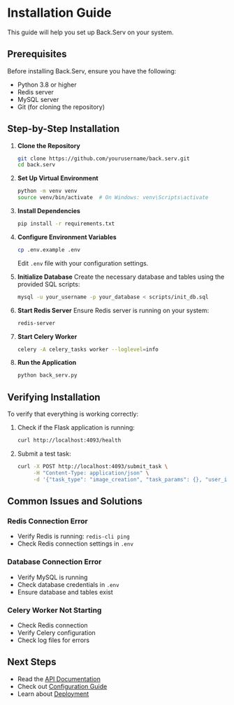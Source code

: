 # Installation Guide

This guide will help you set up Back.Serv on your system.

## Prerequisites

Before installing Back.Serv, ensure you have the following:

- Python 3.8 or higher
- Redis server
- MySQL server
- Git (for cloning the repository)

## Step-by-Step Installation

1. **Clone the Repository**
   ```bash
   git clone https://github.com/yourusername/back.serv.git
   cd back.serv
   ```

2. **Set Up Virtual Environment**
   ```bash
   python -m venv venv
   source venv/bin/activate  # On Windows: venv\Scripts\activate
   ```

3. **Install Dependencies**
   ```bash
   pip install -r requirements.txt
   ```

4. **Configure Environment Variables**
   ```bash
   cp .env.example .env
   ```
   Edit `.env` file with your configuration settings.

5. **Initialize Database**
   Create the necessary database and tables using the provided SQL scripts:
   ```bash
   mysql -u your_username -p your_database < scripts/init_db.sql
   ```

6. **Start Redis Server**
   Ensure Redis server is running on your system:
   ```bash
   redis-server
   ```

7. **Start Celery Worker**
   ```bash
   celery -A celery_tasks worker --loglevel=info
   ```

8. **Run the Application**
   ```bash
   python back_serv.py
   ```

## Verifying Installation

To verify that everything is working correctly:

1. Check if the Flask application is running:
   ```bash
   curl http://localhost:4093/health
   ```

2. Submit a test task:
   ```bash
   curl -X POST http://localhost:4093/submit_task \
        -H "Content-Type: application/json" \
        -d '{"task_type": "image_creation", "task_params": {}, "user_id": "test_user"}'
   ```

## Common Issues and Solutions

### Redis Connection Error
- Verify Redis is running: `redis-cli ping`
- Check Redis connection settings in `.env`

### Database Connection Error
- Verify MySQL is running
- Check database credentials in `.env`
- Ensure database and tables exist

### Celery Worker Not Starting
- Check Redis connection
- Verify Celery configuration
- Check log files for errors

## Next Steps

- Read the [API Documentation](api.md)
- Check out [Configuration Guide](configuration.md)
- Learn about [Deployment](deployment.md)
